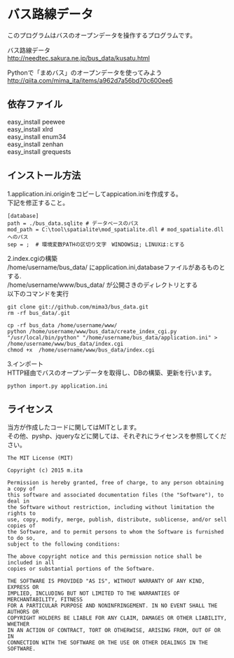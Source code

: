 バス路線データ
==========
このプログラムはバスのオープンデータを操作するプログラムです。  

バス路線データ  
http://needtec.sakura.ne.jp/bus_data/kusatu.html  


Pythonで「まめバス」のオープンデータを使ってみよう  
http://qiita.com/mima_ita/items/a962d7a56bd70c600ee6  

依存ファイル  
-------------
easy_install peewee  
easy_install xlrd  
easy_install enum34  
easy_install zenhan  
easy_install grequests  


インストール方法
-----------------
1.application.ini.originをコピーしてappication.iniを作成する。  
下記を修正すること。  

    [database]
    path = ./bus_data.sqlite # データべースのパス
    mod_path = C:\tool\spatialite\mod_spatialite.dll # mod_spatialite.dllへのパス
    sep = ;  # 環境変数PATHの区切り文字　WINDOWSは; LINUXは:とする

2.index.cgiの構築  
/home/username/bus_data/ にapplication.ini,databaseファイルがあるものとする.  
/home/username/www/bus_data/ が公開さきのディレクトリとする  
以下のコマンドを実行

    git clone git://github.com/mima3/bus_data.git 
    rm -rf bus_data/.git

    cp -rf bus_data /home/username/www/
    python /home/username/www/bus_data/create_index_cgi.py "/usr/local/bin/python" "/home/username/bus_data/application.ini" > /home/username/www/bus_data/index.cgi
    chmod +x  /home/username/www/bus_data/index.cgi

3.インポート  
HTTP経由でバスのオープンデータを取得し、DBの構築、更新を行います。  
    
    python import.py application.ini


ライセンス
-------------
当方が作成したコードに関してはMITとします。  
その他、pyshp、jqueryなどに関しては、それぞれにライセンスを参照してください。

    The MIT License (MIT)

    Copyright (c) 2015 m.ita

    Permission is hereby granted, free of charge, to any person obtaining a copy of
    this software and associated documentation files (the "Software"), to deal in
    the Software without restriction, including without limitation the rights to
    use, copy, modify, merge, publish, distribute, sublicense, and/or sell copies of
    the Software, and to permit persons to whom the Software is furnished to do so,
    subject to the following conditions:

    The above copyright notice and this permission notice shall be included in all
    copies or substantial portions of the Software.

    THE SOFTWARE IS PROVIDED "AS IS", WITHOUT WARRANTY OF ANY KIND, EXPRESS OR
    IMPLIED, INCLUDING BUT NOT LIMITED TO THE WARRANTIES OF MERCHANTABILITY, FITNESS
    FOR A PARTICULAR PURPOSE AND NONINFRINGEMENT. IN NO EVENT SHALL THE AUTHORS OR
    COPYRIGHT HOLDERS BE LIABLE FOR ANY CLAIM, DAMAGES OR OTHER LIABILITY, WHETHER
    IN AN ACTION OF CONTRACT, TORT OR OTHERWISE, ARISING FROM, OUT OF OR IN
    CONNECTION WITH THE SOFTWARE OR THE USE OR OTHER DEALINGS IN THE SOFTWARE.

